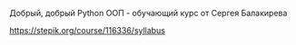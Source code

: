 Добрый, добрый Python ООП - обучающий курс от Сергея Балакирева

https://stepik.org/course/116336/syllabus

